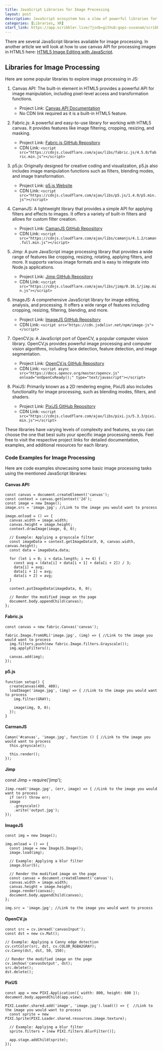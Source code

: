 ```yaml
---
title: JavaScript Libraries for Image Processing
layout: post
description: JavaScript ecosystem has a slew of powerful libraries for image processing in the browser. 
categories: [Libraries, XR]
start_link: https://app.scribbler.live/?jsnb=github:gopi-suvanam/scribbler-examples/Image-Libraries.jsnb
---
```


There are several JavaScript libraries available for image processing. In another article we will look at how to use canvas API for processing images in HTML5 here: [HTML5 Image Editing with JavaScript](https://scribbler.live/2024/04/05/HTML5-Image-Editing-JavaScript.html). 

## Libraries for Image Processing
Here are some popular libraries to explore image processing in JS:
1. Canvas API: The built-in <canvas> element in HTML5 provides a powerful API for image manipulation, including pixel-level access and transformation functions.
   - Project Link: [Canvas API Documentation](https://developer.mozilla.org/en-US/docs/Web/API/Canvas_API)
   - No CDN link required as it is a built-in HTML5 feature.

2. Fabric.js: A powerful and easy-to-use library for working with HTML5 canvas. It provides features like image filtering, cropping, resizing, and masking.
   - Project Link: [Fabric.js GitHub Repository](https://github.com/fabricjs/fabric.js)
   - CDN Link: `<script src="https://cdnjs.cloudflare.com/ajax/libs/fabric.js/4.5.0/fabric.min.js"></script>`


3. p5.js: Originally designed for creative coding and visualization, p5.js also includes image manipulation functions such as filters, blending modes, and image transformation.
   - Project Link: [p5.js Website](https://p5js.org/)
   - CDN Link: `<script src="https://cdnjs.cloudflare.com/ajax/libs/p5.js/1.4.0/p5.min.js"></script>`

4. CamanJS: A lightweight library that provides a simple API for applying filters and effects to images. It offers a variety of built-in filters and allows for custom filter creation.
   - Project Link: [CamanJS GitHub Repository](https://github.com/meltingice/CamanJS)
   - CDN Link: `<script src="https://cdnjs.cloudflare.com/ajax/libs/camanjs/4.1.2/caman.full.min.js"></script>`

5. Jimp: A pure JavaScript image processing library that provides a wide range of features like cropping, resizing, rotating, applying filters, and more. It supports various image formats and is easy to integrate into Node.js applications.
   - Project Link: [Jimp GitHub Repository](https://github.com/oliver-moran/jimp)
   - CDN Link: `<script src="https://cdnjs.cloudflare.com/ajax/libs/jimp/0.16.1/jimp.min.js"></script>`

6. ImageJS: A comprehensive JavaScript library for image editing, analysis, and processing. It offers a wide range of features including cropping, resizing, filtering, blending, and more.
   - Project Link: [ImageJS GitHub Repository](https://github.com/image-js/image-js)
   - CDN Link: `<script src="https://cdn.jsdelivr.net/npm/image-js"></script>`


7. OpenCV.js: A JavaScript port of OpenCV, a popular computer vision library. OpenCV.js provides powerful image processing and computer vision algorithms, including face detection, feature detection, and image segmentation.
   - Project Link: [OpenCV.js GitHub Repository](https://github.com/opencv/opencv)
   - CDN Link: `<script async src="https://docs.opencv.org/master/opencv.js" onload="onOpenCvReady();" type="text/javascript"></script>`

8. PixiJS: Primarily known as a 2D rendering engine, PixiJS also includes functionality for image processing, such as blending modes, filters, and shaders.
   - Project Link: [PixiJS GitHub Repository](https://github.com/pixijs/pixi.js)
   - CDN Link: `<script src="https://cdnjs.cloudflare.com/ajax/libs/pixi.js/5.3.3/pixi.min.js"></script>`

These libraries have varying levels of complexity and features, so you can choose the one that best suits your specific image processing needs. Feel free to visit the respective project links for detailed documentation, examples, and additional resources for each library.


### Code Examples for Image Processing

Here are code examples showcasing some basic image processing tasks using the mentioned JavaScript libraries:

#### Canvas API:

	const canvas = document.createElement('canvas');
	const context = canvas.getContext('2d');
	const image = new Image();
	image.src = 'image.jpg'; //Link to the image you would want to process
	
	image.onload = () => {
	  canvas.width = image.width;
	  canvas.height = image.height;
	  context.drawImage(image, 0, 0);
	
	  // Example: Applying a grayscale filter
	  const imageData = context.getImageData(0, 0, canvas.width, canvas.height);
	  const data = imageData.data;
	
	  for (let i = 0; i < data.length; i += 4) {
	    const avg = (data[i] + data[i + 1] + data[i + 2]) / 3;
	    data[i] = avg;
	    data[i + 1] = avg;
	    data[i + 2] = avg;
	  }
	
	  context.putImageData(imageData, 0, 0);
	
	  // Render the modified image on the page
	  document.body.appendChild(canvas);
	};

#### Fabric.js

	const canvas = new fabric.Canvas('canvas');
	
	fabric.Image.fromURL('image.jpg', (img) => { //Link to the image you would want to process
	  img.filters.push(new fabric.Image.filters.Grayscale());
	  img.applyFilters();
	
	  canvas.add(img);
	});

#### p5.js

	function setup() {
	  createCanvas(400, 400);
	  loadImage('image.jpg', (img) => { //Link to the image you would want to process
	    img.filter(GRAY);
	
	    image(img, 0, 0);
	  });
	}

#### CarmanJS

	Caman('#canvas', 'image.jpg', function () { //Link to the image you would want to process
	  this.greyscale();
	
	  this.render();
	});

#### Jimp

const Jimp = require('jimp');

	Jimp.read('image.jpg', (err, image) => { //Link to the image you would want to process
	  if (err) throw err;
	  image
	    .greyscale()
	    .write('output.jpg');
	});
	
#### ImageJS

	const img = new Image();
	
	img.onload = () => {
	  const image = new ImageJS.Image();
	  image.load(img);
	
	  // Example: Applying a blur filter
	  image.blur(5);
	
	  // Render the modified image on the page
	  const canvas = document.createElement('canvas');
	  canvas.width = image.width;
	  canvas.height = image.height;
	  image.render(canvas);
	  document.body.appendChild(canvas);
	};
	
	img.src = 'image.jpg'; //Link to the image you would want to process

#### OpenCV.js

	const src = cv.imread('canvasInput');
	const dst = new cv.Mat();
	
	// Example: Applying a Canny edge detection
	cv.cvtColor(src, dst, cv.COLOR_RGBA2GRAY);
	cv.Canny(dst, dst, 50, 150);
	
	// Render the modified image on the page
	cv.imshow('canvasOutput', dst);
	src.delete();
	dst.delete();
	
#### PixUS

	const app = new PIXI.Application({ width: 800, height: 600 });
	document.body.appendChild(app.view);
	
	PIXI.Loader.shared.add('image', 'image.jpg').load(() => {  //Link to the image you would want to process
	  const sprite = new PIXI.Sprite(PIXI.Loader.shared.resources.image.texture);
	
	  // Example: Applying a blur filter
	  sprite.filters = [new PIXI.filters.BlurFilter()];
	
	  app.stage.addChild(sprite);
	});


